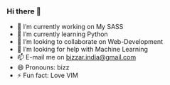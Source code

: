 ### Hi there 👋


- 🔭 I’m currently working on My SASS
- 🌱 I’m currently learning Python
- 👯 I’m looking to collaborate on Web-Development
- 🤔 I’m looking for help with Machine Learning
- 📫 E-mail me on bizzar.india@gmail.com
- 😄 Pronouns: bizz
- ⚡ Fun fact: Love VIM
